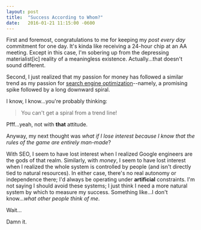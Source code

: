 ```yaml
---
layout: post
title:  "Success According to Whom?"
date:   2016-01-21 11:15:00 -0600
---
```

First and foremost, congratulations to me for keeping my <em>post every day</em> commitment for one day. It's kinda like receiving a 24-hour chip at an AA meeting. Except in this case, I'm sobering up from the depressing materialist[ic] reality of a meaningless existence. Actually...that doesn't sound different.

Second, I just realized that my passion for money has followed a similar trend as my passion for <a href="http://www.seomofo.com">search engine optimization</a>--namely, a promising spike followed by a long downward spiral.

I know, I know...you're probably thinking:

> You can't get a spiral from a trend line!

Pfff...yeah, not with <strong>that</strong> attitude.

Anyway, my next thought was <em>what if I lose interest because I know that the rules of the game are entirely man-made</em>?

With SEO, I seem to have lost interest when I realized Google engineers are the gods of that realm. Similarly, with <em>money</em>, I seem to have lost interest when I realized the whole system is controlled by people (and isn't directly tied to natural resources). In either case, there's no real autonomy or independence there; I'd always be operating under <strong>artificial</strong> constraints. I'm not saying I should avoid these systems; I just think I need a more natural system by which to measure my success. Something like...I don't know...<em>what other people think of me</em>.

Wait...

Damn it.
